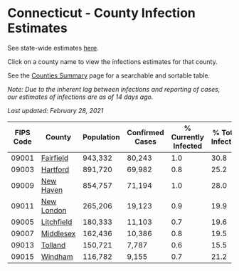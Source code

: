 # Connecticut - County Infection Estimates

See state-wide estimates [here](/infections/us-ct).

Click on a county name to view the infections estimates for that county.

See the [Counties Summary](/infections/summary-counties) page for a searchable and sortable table.

*Note: Due to the inherent lag between infections and reporting of cases, our estimates of infections are as of 14 days ago.*

*Last updated: February 28, 2021*

|   FIPS Code |                   County |   Population |   Confirmed Cases |   % Currently Infected |   % Total Infected |
|-------------|--------------------------|--------------|-------------------|------------------------|--------------------|
|       09001 |   [Fairfield](fairfield) |      943,332 |            80,243 |                    1.0 |               30.8 |
|       09003 |     [Hartford](hartford) |      891,720 |            69,982 |                    0.8 |               25.2 |
|       09009 |   [New Haven](new-haven) |      854,757 |            71,194 |                    1.0 |               28.0 |
|       09011 | [New London](new-london) |      265,206 |            19,123 |                    0.9 |               19.9 |
|       09005 | [Litchfield](litchfield) |      180,333 |            11,103 |                    0.7 |               19.6 |
|       09007 |   [Middlesex](middlesex) |      162,436 |            10,386 |                    0.8 |               19.5 |
|       09013 |       [Tolland](tolland) |      150,721 |             7,787 |                    0.6 |               15.5 |
|       09015 |       [Windham](windham) |      116,782 |             9,155 |                    0.7 |               21.2 |